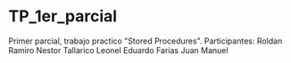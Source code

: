 # TP_1er_parcial
Primer parcial, trabajo practico "Stored Procedures".
Participantes: Roldan Ramiro Nestor
               Tallarico Leonel Eduardo
               Farias Juan Manuel
